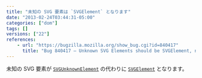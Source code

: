```yaml
---
title: "未知の SVG 要素は `SVGElement` となります"
date: "2013-02-24T03:44:31-05:00"
categories: ["dom"]
tags: []
versions: ["22"]
references:
    - url: "https://bugzilla.mozilla.org/show_bug.cgi?id=840417"
      title: "Bug 840417 – Unknown SVG Elements should be SVGElement, not SVGUnknownElement"
---
```

未知の SVG 要素が [`SVGUnknownElement`](https://developer.mozilla.org/docs/Web/API/SVGUnknownElement) の代わりに [`SVGElement`](https://developer.mozilla.org/docs/Web/API/SVGElement) となります。
